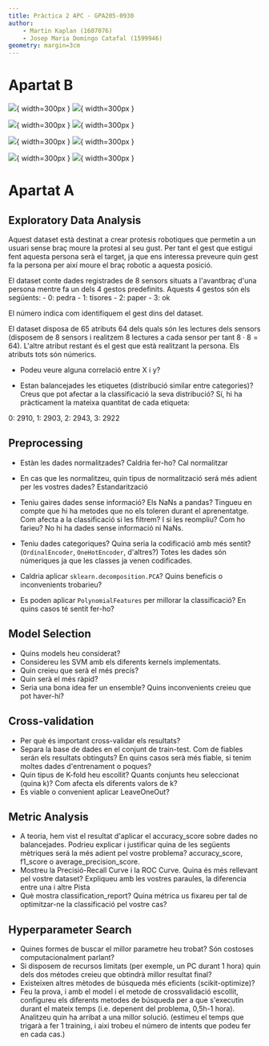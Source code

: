 ```yaml
---
title: Pràctica 2 APC - GPA205-0930
author:
    - Martin Kaplan (1607076)
    - Josep Maria Domingo Catafal (1599946)
geometry: margin=3cm
---
```


# Apartat B
![](images/pr-curves/LogisticRegression.png){ width=300px }
![](images/roc-curves/LogisticRegression.png){ width=300px }

![](images/pr-curves/SVC.png){ width=300px }
![](images/roc-curves/SVC.png){ width=300px }

![](images/pr-curves/KNN.png){ width=300px }
![](images/roc-curves/KNN.png){ width=300px }

![](images/pr-curves/RandomForestClassifier.png){ width=300px }
![](images/roc-curves/RandomForestClassifier.png){ width=300px }

# Apartat A

## Exploratory Data Analysis

Aquest dataset està destinat a crear protesis robotiques que permetin a un usuari sense braç moure la protesi al seu gust.
Per tant el gest que estigui fent aquesta persona serà el target, ja que ens interessa preveure quin gest fa la persona per així
moure el braç robotic a aquesta posició.

El dataset conte dades registrades de 8 sensors situats a l'avantbraç d'una persona mentre fa un dels 4 gestos predefinits. Aquests 4 gestos són els següents:
    - 0: pedra
    - 1: tisores
    - 2: paper
    - 3: ok

El número indica com identifiquem el gest dins del dataset.

El dataset disposa de 65 atributs 64 dels quals són les lectures dels sensors 
(disposem de 8 sensors i realitzem 8 lectures a cada sensor per tant $8 \cdot 8 = 64$).
L'altre atribut restant és el gest que està realitzant la persona. Els atributs tots són númerics.

- Podeu veure alguna correlació entre X i y?

- Estan balancejades les etiquetes (distribució similar entre categories)? Creus que pot afectar a la classificació la seva distribució?
Sí, hi ha pràcticament la mateixa quantitat de cada etiqueta:

0: 2910, 1: 2903, 2: 2943, 3: 2922


## Preprocessing

- Estàn les dades normalitzades? Caldria fer-ho? 
Cal normalitzar

- En cas que les normalitzeu, quin tipus de normalització será més adient per les vostres dades?
Estandarització


- Teniu gaires dades sense informació? Els NaNs a pandas? Tingueu en compte que hi ha metodes que no els toleren durant el aprenentatge. Com afecta a la classificació si les filtrem? I si les reompliu? Com ho farieu?
No hi ha dades sense informació ni NaNs.

- Teniu dades categoriques? Quina seria la codificació amb més sentit? (`OrdinalEncoder`, `OneHotEncoder`, d'altres?)
Totes les dades són númeriques ja que les classes ja venen codificades.

- Caldria aplicar `sklearn.decomposition.PCA`? Quins beneficis o inconvenients trobarieu?

- Es poden aplicar `PolynomialFeatures` per millorar la classificació? En quins casos té sentit fer-ho?

## Model Selection

- Quins models heu considerat?
- Considereu les SVM amb els diferents kernels implementats.
- Quin creieu que serà el més precís?
- Quin serà el més ràpid?
- Seria una bona idea fer un ensemble? Quins inconvenients creieu que pot haver-hi?

## Cross-validation

- Per què és important cross-validar els resultats?
- Separa la base de dades en el conjunt de train-test. Com de fiables serán els resultats obtinguts? En quins casos serà més fiable, si tenim moltes dades d'entrenament o poques?
- Quin tipus de K-fold heu escollit? Quants conjunts heu seleccionat (quina k)? Com afecta els diferents valors de k?
- Es viable o convenient aplicar LeaveOneOut?


## Metric Analysis 
- A teoria, hem vist el resultat d'aplicar el accuracy_score sobre dades no balancejades. Podrieu explicar i justificar quina de les següents mètriques será la més adient pel vostre problema? accuracy_score, f1_score o average_precision_score.
- Mostreu la Precisió-Recall Curve i la ROC Curve. Quina és més rellevant pel vostre dataset? Expliqueu amb les vostres paraules, la diferencia entre una i altre Pista
- Què mostra classification_report? Quina métrica us fixareu per tal de optimitzar-ne la classificació pel vostre cas?

## Hyperparameter Search

- Quines formes de buscar el millor parametre heu trobat? Són costoses computacionalment parlant?
- Si disposem de recursos limitats (per exemple, un PC durant 1 hora) quin dels dos métodes creieu que obtindrà millor resultat final?
- Existeixen altres mètodes de búsqueda més eficients (scikit-optimize)?
- Feu la prova, i amb el model i el metode de crossvalidació escollit, configureu els diferents metodes de búsqueda per a que s'executin durant el mateix temps (i.e. depenent del problema, 0,5h-1 hora). Analitzeu quin ha arribat a una millor solució. (estimeu el temps que trigarà a fer 1 training, i aixi trobeu el número de intents que podeu fer en cada cas.)
